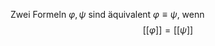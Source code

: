 
Zwei Formeln $\varphi, \psi$ sind äquivalent $\varphi \equiv \psi$, wenn 
$$[[\varphi]] = [[\psi]]$$

